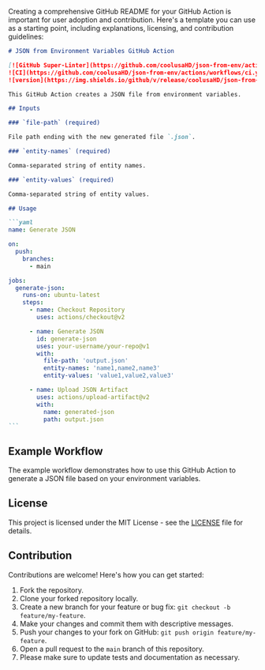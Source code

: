 Creating a comprehensive GitHub README for your GitHub Action is important for
user adoption and contribution. Here's a template you can use as a starting
point, including explanations, licensing, and contribution guidelines:

````markdown
# JSON from Environment Variables GitHub Action

[![GitHub Super-Linter](https://github.com/coolusaHD/json-from-env/actions/workflows/linter.yml/badge.svg)](https://github.com/super-linter/super-linter)
![CI](https://github.com/coolusaHD/json-from-env/actions/workflows/ci.yml/badge.svg)
![version](https://img.shields.io/github/v/release/coolusaHD/json-from-env)

This GitHub Action creates a JSON file from environment variables.

## Inputs

### `file-path` (required)

File path ending with the new generated file `.json`.

### `entity-names` (required)

Comma-separated string of entity names.

### `entity-values` (required)

Comma-separated string of entity values.

## Usage

```yaml
name: Generate JSON

on:
  push:
    branches:
      - main

jobs:
  generate-json:
    runs-on: ubuntu-latest
    steps:
      - name: Checkout Repository
        uses: actions/checkout@v2

      - name: Generate JSON
        id: generate-json
        uses: your-username/your-repo@v1
        with:
          file-path: 'output.json'
          entity-names: 'name1,name2,name3'
          entity-values: 'value1,value2,value3'

      - name: Upload JSON Artifact
        uses: actions/upload-artifact@v2
        with:
          name: generated-json
          path: output.json
```
````

## Example Workflow

The example workflow demonstrates how to use this GitHub Action to generate a
JSON file based on your environment variables.

## License

This project is licensed under the MIT License - see the [LICENSE](LICENSE) file
for details.

## Contribution

Contributions are welcome! Here's how you can get started:

1. Fork the repository.
2. Clone your forked repository locally.
3. Create a new branch for your feature or bug fix:
   `git checkout -b feature/my-feature`.
4. Make your changes and commit them with descriptive messages.
5. Push your changes to your fork on GitHub:
   `git push origin feature/my-feature`.
6. Open a pull request to the `main` branch of this repository.
7. Please make sure to update tests and documentation as necessary.
